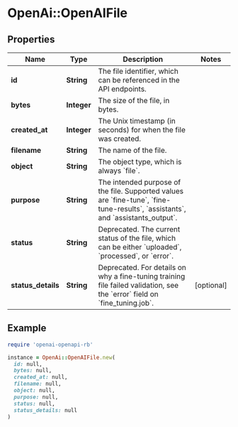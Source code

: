 # OpenAi::OpenAIFile

## Properties

| Name | Type | Description | Notes |
| ---- | ---- | ----------- | ----- |
| **id** | **String** | The file identifier, which can be referenced in the API endpoints. |  |
| **bytes** | **Integer** | The size of the file, in bytes. |  |
| **created_at** | **Integer** | The Unix timestamp (in seconds) for when the file was created. |  |
| **filename** | **String** | The name of the file. |  |
| **object** | **String** | The object type, which is always &#x60;file&#x60;. |  |
| **purpose** | **String** | The intended purpose of the file. Supported values are &#x60;fine-tune&#x60;, &#x60;fine-tune-results&#x60;, &#x60;assistants&#x60;, and &#x60;assistants_output&#x60;. |  |
| **status** | **String** | Deprecated. The current status of the file, which can be either &#x60;uploaded&#x60;, &#x60;processed&#x60;, or &#x60;error&#x60;. |  |
| **status_details** | **String** | Deprecated. For details on why a fine-tuning training file failed validation, see the &#x60;error&#x60; field on &#x60;fine_tuning.job&#x60;. | [optional] |

## Example

```ruby
require 'openai-openapi-rb'

instance = OpenAi::OpenAIFile.new(
  id: null,
  bytes: null,
  created_at: null,
  filename: null,
  object: null,
  purpose: null,
  status: null,
  status_details: null
)
```

